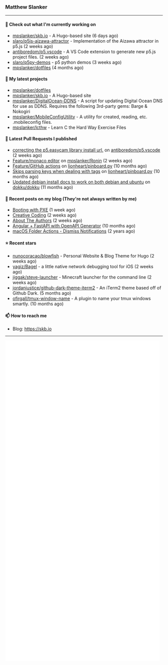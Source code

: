 ### Matthew Slanker
---
#### 👷 Check out what I'm currently working on

- [mpslanker/skb.io](https://github.com/mpslanker/skb.io) - A Hugo-based site (6 days ago)
- [slaro/p5js-aizawa-attractor](https://github.com/slaro/p5js-aizawa-attractor) - Implementation of the Aizawa attractor in p5.js (2 weeks ago)
- [antiboredom/p5.vscode](https://github.com/antiboredom/p5.vscode) - A VS Code extension to generate new p5.js project files. (2 weeks ago)
- [slaro/p5py-demos](https://github.com/slaro/p5py-demos) - p5 python demos (3 weeks ago)
- [mpslanker/dotfiles](https://github.com/mpslanker/dotfiles) (4 months ago)

#### 🌱 My latest projects

- [mpslanker/dotfiles](https://github.com/mpslanker/dotfiles)
- [mpslanker/skb.io](https://github.com/mpslanker/skb.io) - A Hugo-based site
- [mpslanker/DigitalOcean-DDNS](https://github.com/mpslanker/DigitalOcean-DDNS) - A script for updating Digital Ocean DNS for use as DDNS.  Requires the following 3rd-party gems: Barge &amp; Nokogiri
- [mpslanker/MobileConfigUtility](https://github.com/mpslanker/MobileConfigUtility) - A utility for created, reading, etc. .mobileconfig files.
- [mpslanker/lcthw](https://github.com/mpslanker/lcthw) - Learn C the Hard Way Exercise Files

#### 🔨 Latest Pull Requests I published

- [correcting the p5.easycam library install url.](https://github.com/antiboredom/p5.vscode/pull/62) on [antiboredom/p5.vscode](https://github.com/antiboredom/p5.vscode) (2 weeks ago)
- [Feature/monaco editor](https://github.com/mpslanker/Ronin/pull/1) on [mpslanker/Ronin](https://github.com/mpslanker/Ronin) (2 weeks ago)
- [Feature/GitHub actions](https://github.com/lionheart/pinboard.py/pull/30) on [lionheart/pinboard.py](https://github.com/lionheart/pinboard.py) (10 months ago)
- [Skips parsing keys when dealing with tags](https://github.com/lionheart/pinboard.py/pull/28) on [lionheart/pinboard.py](https://github.com/lionheart/pinboard.py) (10 months ago)
- [Updated debian install docs to work on both debian and ubuntu](https://github.com/dokku/dokku/pull/5658) on [dokku/dokku](https://github.com/dokku/dokku) (11 months ago)

#### 📜 Recent posts on my blog (They're not always written by me) 

- [Booting with PXE](https://skb.io/posts/booting-with-pxe/) (1 week ago)
- [Creative Coding](https://skb.io/posts/generative-art/) (2 weeks ago)
- [About The Authors](https://skb.io/about/) (2 weeks ago)
- [Angular &#43; FastAPI with OpenAPI Generator](https://skb.io/posts/ng&#43;fastapi/) (10 months ago)
- [macOS Folder Actions - Dismiss Notifications](https://skb.io/posts/macos-folder-actions/) (2 years ago)

#### ⭐ Recent stars

- [nunocoracao/blowfish](https://github.com/nunocoracao/blowfish) - Personal Website &amp; Blog Theme for Hugo (2 weeks ago)
- [yagiz/Bagel](https://github.com/yagiz/Bagel) - a little native network debugging tool for iOS (2 weeks ago)
- [jiggak/steve-launcher](https://github.com/jiggak/steve-launcher) - Minecraft launcher for the command line (2 weeks ago)
- [jordanjustice/github-dark-theme-iterm2](https://github.com/jordanjustice/github-dark-theme-iterm2) - An iTerm2 theme based off of Github Dark. (5 months ago)
- [ofirgall/tmux-window-name](https://github.com/ofirgall/tmux-window-name) - A plugin to name your tmux windows smartly. (10 months ago)

#### 📫 How to reach me
- Blog: https://skb.io
---
<img src="https://raw.githubusercontent.com/mpslanker/mpslanker/main/github-metrics.svg">